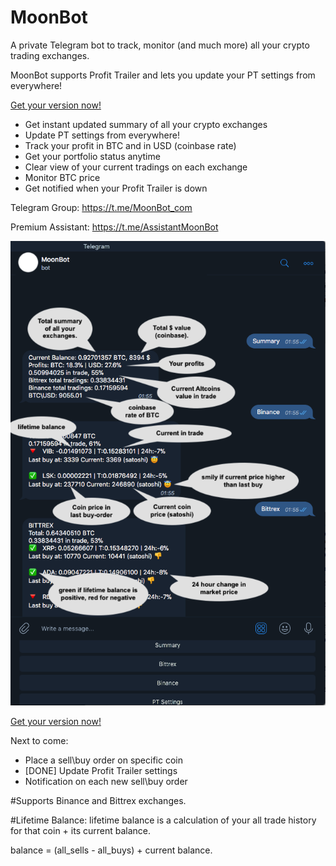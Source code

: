 # MoonBot

A private Telegram bot to track, monitor (and much more) all your crypto trading exchanges.

MoonBot supports Profit Trailer and lets you update your PT settings from everywhere!

[Get your version now!](https://github.com/tulihub/moonbot/wiki/Installation)


* Get instant updated summary of all your crypto exchanges
* Update PT settings from everywhere!
* Track your profit in BTC and in USD (coinbase rate)
* Get your portfolio status anytime
* Clear view of your current tradings on each exchange
* Monitor BTC price 
* Get notified when your Profit Trailer is down



Telegram Group: https://t.me/MoonBot_com

Premium Assistant: https://t.me/AssistantMoonBot

![Screenshot](index.png)

[Get your version now!](https://github.com/tulihub/moonbot/wiki/Installation)


Next to come:
* Place a sell\buy order on specific coin
* [DONE] Update Profit Trailer settings
* Notification on each new sell\buy order


#Supports Binance and Bittrex exchanges.

#Lifetime Balance:
lifetime balance is a calculation of your all trade history for that coin + its current balance. 

balance = (all_sells - all_buys) + current balance.
